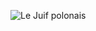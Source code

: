 ![Le Juif polonais](https://upload.wikimedia.org/wikipedia/commons/thumb/4/48/Edison%27s_Greatest_Marvel-The_Vitascope_-_Restoration.jpg/350px-Edison%27s_Greatest_Marvel-The_Vitascope_-_Restoration.jpg)